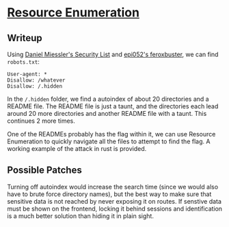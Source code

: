 # [Resource Enumeration](https://owasp.org/www-community/attacks/Forced_browsing)

## Writeup

Using [Daniel Miessler's Security List](https://github.com/danielmiessler/SecLists.git) and [epi052's feroxbuster](https://github.com/epi052/feroxbuster), we can find `robots.txt`:
```
User-agent: *
Disallow: /whatever
Disallow: /.hidden
```

In the `/.hidden` folder, we find a autoindex of about 20 directories and a README file. The README file is just a taunt, and the directories each lead around 20 more directories and another README file with a taunt. This continues 2 more times.

One of the READMEs probably has the flag within it, we can use Resource Enumeration to quickly navigate all the files to attempt to find the flag. A working example of the attack in rust is provided.

## Possible Patches

Turning off autoindex would increase the search time (since we would also have to brute force directory names), but the best way to make sure that sensitive data is not reached by never exposing it on routes. If senstive data must be shown on the frontend, locking it behind sessions and identification is a much better solution than hiding it in plain sight.
